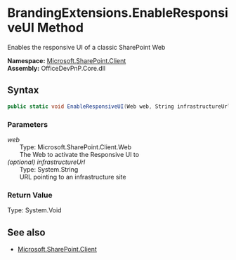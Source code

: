 # BrandingExtensions.EnableResponsiveUI Method  
Enables the responsive UI of a classic SharePoint Web  

**Namespace:** [Microsoft.SharePoint.Client](Microsoft.SharePoint.Client.md)  
**Assembly:** OfficeDevPnP.Core.dll  
## Syntax
```C#
public static void EnableResponsiveUI(Web web, String infrastructureUrl)
```
### Parameters
*web*  
&emsp;&emsp;Type: Microsoft.SharePoint.Client.Web  
&emsp;&emsp;The Web to activate the Responsive UI to  
*(optional) infrastructureUrl*  
&emsp;&emsp;Type: System.String  
&emsp;&emsp;URL pointing to an infrastructure site  
### Return Value
Type: System.Void  

## See also
- [Microsoft.SharePoint.Client](Microsoft.SharePoint.Client.md)
